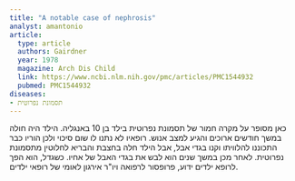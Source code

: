 ```yaml
---
title: "A notable case of nephrosis"
analyst: amantonio
article:
  type: article
  authors: Gairdner
  year: 1978
  magazine: Arch Dis Child
  link: https://www.ncbi.nlm.nih.gov/pmc/articles/PMC1544932
  pubmed: PMC1544932
diseases:
- תסמונת נפרוטית
---
```


כאן מסופר על מקרה חמור של תסמונת נפרוטית בילד בן 10 באנגליה. הילד היה חולה במשך חודשים ארוכים והגיע למצב אנוש. רופאיו לא נתנו לו שום סיכוי ולכן הוריו כבר התכוננו להלוויתו וקנו בגדי אבל, אבל הילד חלה בחצבת והבריא לחלוטין מתסמונת נפרוטית.
לאחר מכן במשך שנים הוא לבש את בגדי האבל של אחיו. כשגדל, הוא הפך לרופא ילדים ידוע, פרופסור לרפואה ויו"ר אירגון לאומי של רופאי ילדים.
